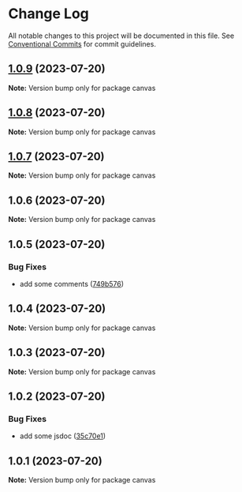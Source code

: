 # Change Log

All notable changes to this project will be documented in this file.
See [Conventional Commits](https://conventionalcommits.org) for commit guidelines.

## [1.0.9](https://github.com/arichard-info/grid-race/compare/canvas@1.0.8...canvas@1.0.9) (2023-07-20)

**Note:** Version bump only for package canvas





## [1.0.8](https://github.com/arichard-info/grid-race/compare/canvas@1.0.7...canvas@1.0.8) (2023-07-20)

**Note:** Version bump only for package canvas





## [1.0.7](https://github.com/arichard-info/grid-race/compare/canvas@1.0.6...canvas@1.0.7) (2023-07-20)

**Note:** Version bump only for package canvas





## 1.0.6 (2023-07-20)

**Note:** Version bump only for package canvas





## 1.0.5 (2023-07-20)


### Bug Fixes

* add some comments ([749b576](https://github.com/arichard-info/grid-race/commit/749b5766d7fd8f86c1782638039ae257214b2dda))





## 1.0.4 (2023-07-20)

**Note:** Version bump only for package canvas





## 1.0.3 (2023-07-20)

**Note:** Version bump only for package canvas





## 1.0.2 (2023-07-20)


### Bug Fixes

* add some jsdoc ([35c70e1](https://github.com/arichard-info/grid-race/commit/35c70e157dfa422d8da2a04bc0030c04018e57cc))





## 1.0.1 (2023-07-20)

**Note:** Version bump only for package canvas
